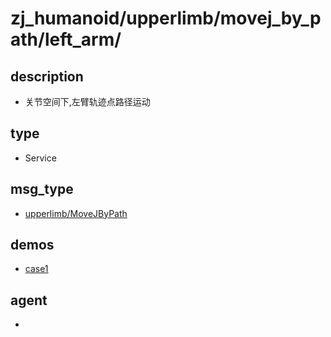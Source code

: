 
# zj_humanoid/upperlimb/movej_by_path/left_arm/

## description
- 关节空间下,左臂轨迹点路径运动


## type
- Service

## msg_type
- [upperlimb/MoveJByPath](../../../../zj_humanoid_types.md#upperlimb/MoveJByPath)

## demos
- [case1](./case1.yaml)


## agent
- 


